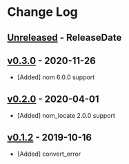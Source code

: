 # Change Log

## [Unreleased](https://github.com/dalance/nom-greedyerror/compare/v0.3.0...Unreleased) - ReleaseDate

## [v0.3.0](https://github.com/dalance/nom-greedyerror/compare/v0.2.0...v0.3.0) - 2020-11-26

* [Added] nom 6.0.0 support

## [v0.2.0](https://github.com/dalance/nom-greedyerror/compare/v0.1.2...v0.2.0) - 2020-04-01

* [Added] nom_locate 2.0.0 support

## [v0.1.2](https://github.com/dalance/nom-greedyerror/compare/v0.1.1...v0.1.2) - 2019-10-16

* [Added] convert_error
